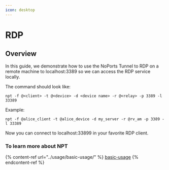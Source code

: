 ```yaml
---
icon: desktop
---
```


# RDP

## Overview

In this guide, we demonstrate how to use the NoPorts Tunnel to RDP on a remote machine to localhost:3389 so we can access the RDP service locally.

The command should look like:

```
npt -f @<client> -t @<device> -d <device name> -r @<relay> -p 3389 -l 33389
```

Example:

```
npt -f @alice_client -t @alice_device -d my_server -r @rv_am -p 3389 -l 33389
```

Now you can connect to localhost:33899 in your favorite RDP client.

### To learn more about NPT

{% content-ref url="../usage/basic-usage/" %}
[basic-usage](../usage/basic-usage/)
{% endcontent-ref %}

